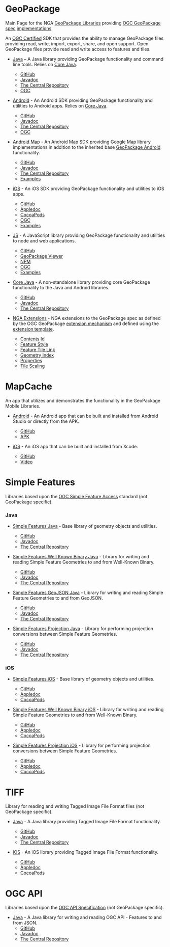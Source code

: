 # GeoPackage
Main Page for the NGA [GeoPackage Libraries](http://ngageoint.github.io/GeoPackage/) providing [OGC GeoPackage](http://www.geopackage.org/) [spec](http://www.geopackage.org/spec) [implementations](http://www.geopackage.org/implementations.html)

An [OGC Certified](http://www.opengeospatial.org/resource/products?org_match=US+National+Geospatial-Intelligence+Agency) SDK that provides the ability to manage GeoPackage files providing read, write, import, export, share, and open support. Open GeoPackage files provide read and write access to features and tiles.

- [Java](http://ngageoint.github.io/geopackage-java/) – A Java library providing GeoPackage functionality and command line tools. Relies on [Core Java](https://github.com/ngageoint/geopackage-core-java).
  - [GitHub](https://github.com/ngageoint/geopackage-java)
  - [Javadoc](http://ngageoint.github.io/geopackage-java/docs/api/)
  - [The Central Repository](http://search.maven.org/#artifactdetails|mil.nga.geopackage|geopackage|3.2.0|jar)
  - [OGC](http://www.opengeospatial.org/resource/products/details/?pid=1550)

- [Android](http://ngageoint.github.io/geopackage-android/) - An Android SDK providing GeoPackage functionality and utilities to Android apps. Relies on [Core Java](https://github.com/ngageoint/geopackage-core-java).
  - [GitHub](https://github.com/ngageoint/geopackage-android)
  - [Javadoc](http://ngageoint.github.io/geopackage-android/docs/api/)
  - [The Central Repository](http://search.maven.org/#artifactdetails|mil.nga.geopackage|geopackage-android|3.2.0|aar)
  - [OGC](http://www.opengeospatial.org/resource/products/details/?pid=1551)

- [Android Map](http://ngageoint.github.io/geopackage-android-map/) - An Android Map SDK providing Google Map library implementations in addition to the inherited base [GeoPackage Android](https://github.com/ngageoint/geopackage-android/) functionality.
  - [GitHub](https://github.com/ngageoint/geopackage-android-map)
  - [Javadoc](http://ngageoint.github.io/geopackage-android-map/docs/api/)
  - [The Central Repository](http://search.maven.org/#artifactdetails|mil.nga.geopackage.map|geopackage-android-map|3.2.0|aar)
  - [Examples](https://github.com/ngageoint/geopackage-android-map/tree/master/docs/examples)

- [iOS](http://ngageoint.github.io/geopackage-ios/) - An iOS SDK providing GeoPackage functionality and utilities to iOS apps.
  - [GitHub](https://github.com/ngageoint/geopackage-ios)
  - [Appledoc](http://ngageoint.github.io/geopackage-ios/docs/api)
  - [CocoaPods](https://cocoapods.org/pods/geopackage-ios)
  - [OGC](http://www.opengeospatial.org/resource/products/details/?pid=1552)
  - [Examples](https://github.com/ngageoint/geopackage-ios/tree/master/docs/examples)

- [JS](http://ngageoint.github.io/geopackage-js/) - A JavaScript library providing GeoPackage functionality and utilities to node and web applications.
  - [GitHub](https://github.com/ngageoint/geopackage-js)
  - [GeoPackage Viewer](http://ngageoint.github.io/geopackage-js/)
  - [NPM](https://www.npmjs.com/package/@ngageoint/geopackage)
  - [OGC](http://www.opengeospatial.org/resource/products/details/?pid=1549)
  - [Examples](https://github.com/ngageoint/geopackage-js/tree/master/docs/examples)

- [Core Java](http://ngageoint.github.io/geopackage-core-java/) - A non-standalone library providing core GeoPackage functionality to the Java and Android libraries.
  - [GitHub](https://github.com/ngageoint/geopackage-core-java)
  - [Javadoc](http://ngageoint.github.io/geopackage-core-java/docs/api/)
  - [The Central Repository](http://search.maven.org/#artifactdetails|mil.nga.geopackage|geopackage-core|3.2.0|jar)

- [NGA Extensions](http://ngageoint.github.io/GeoPackage/docs/extensions/) - NGA extensions to the GeoPackage spec as defined by the OGC GeoPackage [extension mechanism](http://www.geopackage.org/spec/#_extension_mechanism) and defined using the [extension template](http://www.geopackage.org/spec/#extension_template).
  - [Contents Id](http://ngageoint.github.io/GeoPackage/docs/extensions/contents-id.html)
  - [Feature Style](http://ngageoint.github.io/GeoPackage/docs/extensions/feature-style.html)
  - [Feature Tile Link](http://ngageoint.github.io/GeoPackage/docs/extensions/feature-tile-link.html)
  - [Geometry Index](http://ngageoint.github.io/GeoPackage/docs/extensions/geometry-index.html)
  - [Properties](http://ngageoint.github.io/GeoPackage/docs/extensions/properties.html)
  - [Tile Scaling](http://ngageoint.github.io/GeoPackage/docs/extensions/tile-scaling.html)

# MapCache

An app that utilizes and demonstrates the functionality in the GeoPackage Mobile Libraries.

- [Android](http://ngageoint.github.io/geopackage-mapcache-android) - An Android app that can be built and installed from Android Studio or directly from the APK.
  - [GitHub](https://github.com/ngageoint/geopackage-mapcache-android)
  - [APK](https://github.com/ngageoint/geopackage-mapcache-android/releases/download/1.23/mapcache-1.23.apk)

- [iOS](http://ngageoint.github.io/geopackage-mapcache-ios) - An iOS app that can be built and installed from Xcode.
  - [GitHub](https://github.com/ngageoint/geopackage-mapcache-ios)
  - [Video](https://owncloud.devops.geointservices.io/index.php/s/Qh2pYaoo9ge1Ei0)

# Simple Features

Libraries based upon the [OGC Simple Feature Access](http://www.opengeospatial.org/standards/sfa) standard (not GeoPackage specific).

### Java

- [Simple Features Java](http://ngageoint.github.io/simple-features-java/) - Base library of geometry objects and utilities.
  - [GitHub](https://github.com/ngageoint/simple-features-java)
  - [Javadoc](http://ngageoint.github.io/simple-features-java/docs/api/)
  - [The Central Repository](http://search.maven.org/#artifactdetails|mil.nga|sf|2.0.2|jar)

- [Simple Features Well Known Binary Java](http://ngageoint.github.io/simple-features-wkb-java/) - Library for writing and reading Simple Feature Geometries to and from Well-Known Binary.
  - [GitHub](https://github.com/ngageoint/simple-features-wkb-java)
  - [Javadoc](http://ngageoint.github.io/simple-features-wkb-java/docs/api/)
  - [The Central Repository](http://search.maven.org/#artifactdetails|mil.nga.sf|sf-wkb|2.0.2|jar)

- [Simple Features GeoJSON Java](http://ngageoint.github.io/simple-features-geojson-java/) - Library for writing and reading Simple Feature Geometries to and from GeoJSON.
  - [GitHub](https://github.com/ngageoint/simple-features-geojson-java)
  - [Javadoc](http://ngageoint.github.io/simple-features-geojson-java/docs/api/)
  - [The Central Repository](http://search.maven.org/#artifactdetails|mil.nga.sf|sf-geojson|2.0.2|jar)

- [Simple Features Projection Java](http://ngageoint.github.io/simple-features-proj-java/) - Library for performing projection conversions between Simple Feature Geometries.
  - [GitHub](https://github.com/ngageoint/simple-features-proj-java)
  - [Javadoc](http://ngageoint.github.io/simple-features-proj-java/docs/api/)
  - [The Central Repository](http://search.maven.org/#artifactdetails|mil.nga.sf|sf-proj|3.0.1|jar)

### iOS

- [Simple Features iOS](http://ngageoint.github.io/simple-features-ios/) - Base library of geometry objects and utilities.
  - [GitHub](https://github.com/ngageoint/simple-features-ios)
  - [Appledoc](http://ngageoint.github.io/simple-features-ios/docs/api)
  - [CocoaPods](https://cocoapods.org/pods/sf-ios)

- [Simple Features Well Known Binary iOS](http://ngageoint.github.io/simple-features-wkb-ios/) - Library for writing and reading Simple Feature Geometries to and from Well-Known Binary.
  - [GitHub](https://github.com/ngageoint/simple-features-wkb-ios)
  - [Appledoc](http://ngageoint.github.io/simple-features-wkb-ios/docs/api)
  - [CocoaPods](https://cocoapods.org/pods/sf-wkb-ios)

- [Simple Features Projection iOS](http://ngageoint.github.io/simple-features-proj-ios/) - Library for performing projection conversions between Simple Feature Geometries.
  - [GitHub](https://github.com/ngageoint/simple-features-proj-ios)
  - [Appledoc](http://ngageoint.github.io/simple-features-proj-ios/docs/api)
  - [CocoaPods](https://cocoapods.org/pods/sf-proj-ios)

# TIFF

Library for reading and writing Tagged Image File Format files (not GeoPackage specific).

- [Java](http://ngageoint.github.io/tiff-java/) - A Java library providing Tagged Image File Format functionality.
  - [GitHub](https://github.com/ngageoint/tiff-java)
  - [Javadoc](http://ngageoint.github.io/tiff-java/docs/api/)
  - [The Central Repository](http://search.maven.org/#artifactdetails|mil.nga|tiff|2.0.1|jar)

- [iOS](http://ngageoint.github.io/tiff-ios/) - An iOS library providing Tagged Image File Format functionality.
  - [GitHub](https://github.com/ngageoint/tiff-ios)
  - [Appledoc](http://ngageoint.github.io/tiff-ios/docs/api)
  - [CocoaPods](https://cocoapods.org/pods/tiff-ios)

# OGC API

Libraries based upon the [OGC API Specification](https://github.com/opengeospatial/oapi_common) (not GeoPackage specific).

- [Java](http://ngageoint.github.io/ogc-api-features-json-java/) - A Java library for writing and reading OGC API - Features to and from JSON.
  - [GitHub](https://github.com/ngageoint/ogc-api-features-json-java)
  - [Javadoc](http://ngageoint.github.io/ogc-api-features-json-java/docs/api/)
  - [The Central Repository](http://search.maven.org/#artifactdetails|mil.nga.oapi.features|oapi-features-json|1.0.0|jar)
